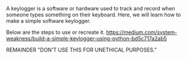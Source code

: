 A keylogger is a software or hardware used to track and record when someone types something on their keyboard. Here, we will learn how to make a simple software keylogger.


Below are the steps to use or recreate it.
https://medium.com/system-weakness/build-a-simple-keylogger-using-python-bd5c717a2ab5

REMAINDER "DON'T USE THIS FOR UNETHICAL PURPOSES."
